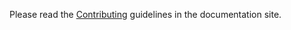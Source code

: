 Please read the [Contributing](https://bigtree.readthedocs.io/en/latest/contributing/) guidelines in the documentation site.
